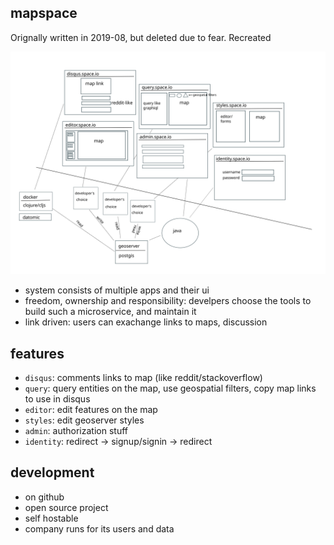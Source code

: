 ## mapspace

Orignally written in 2019-08, but deleted due to fear. Recreated

<img width="768px" src="./svg/2019-08-mapspace.svg"></img>

- system consists of multiple apps and their ui
- freedom, ownership and responsibility: develpers choose the tools to build such a microservice, and maintain it
- link driven: users can exachange links to maps, discussion

##  features

- `disqus`: comments links to map (like reddit/stackoverflow)  
- `query`: query entities on the map, use geospatial filters, copy map links to use in disqus
- `editor`: edit features on the map 
- `styles`: edit geoserver styles
- `admin`: authorization stuff
- `identity`: redirect -> signup/signin -> redirect

## development

- on github
- open source project
- self hostable
- company runs for its users and data